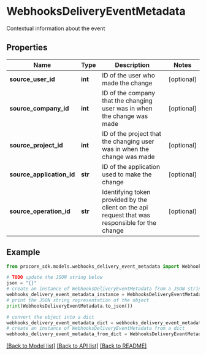 # WebhooksDeliveryEventMetadata

Contextual information about the event

## Properties

Name | Type | Description | Notes
------------ | ------------- | ------------- | -------------
**source_user_id** | **int** | ID of the user who made the change | [optional] 
**source_company_id** | **int** | ID of the company that the changing user was in when the change was made | [optional] 
**source_project_id** | **int** | ID of the project that the changing user was in when the change was made | [optional] 
**source_application_id** | **str** | ID of the application used to make the change | [optional] 
**source_operation_id** | **str** | Identifying token provided by the client on the api request that was responsible for the change | [optional] 

## Example

```python
from procore_sdk.models.webhooks_delivery_event_metadata import WebhooksDeliveryEventMetadata

# TODO update the JSON string below
json = "{}"
# create an instance of WebhooksDeliveryEventMetadata from a JSON string
webhooks_delivery_event_metadata_instance = WebhooksDeliveryEventMetadata.from_json(json)
# print the JSON string representation of the object
print(WebhooksDeliveryEventMetadata.to_json())

# convert the object into a dict
webhooks_delivery_event_metadata_dict = webhooks_delivery_event_metadata_instance.to_dict()
# create an instance of WebhooksDeliveryEventMetadata from a dict
webhooks_delivery_event_metadata_from_dict = WebhooksDeliveryEventMetadata.from_dict(webhooks_delivery_event_metadata_dict)
```
[[Back to Model list]](../README.md#documentation-for-models) [[Back to API list]](../README.md#documentation-for-api-endpoints) [[Back to README]](../README.md)


